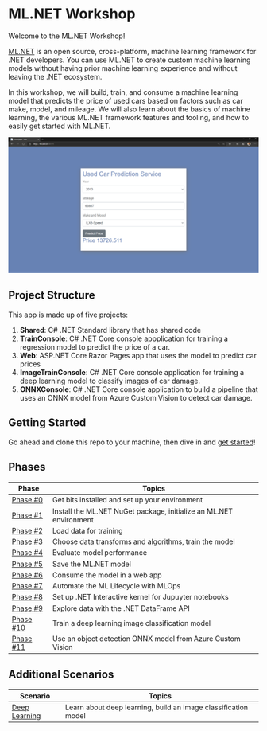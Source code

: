 # ML.NET Workshop

Welcome to the ML.NET Workshop!

[ML.NET](https://dot.net/ml) is an open source, cross-platform, machine learning framework for .NET developers. You can use ML.NET to create custom machine learning models without having prior machine learning experience and without leaving the .NET ecosystem.

In this workshop, we will build, train, and consume a machine learning model that predicts the price of used cars based on factors such as car make, model, and mileage. We will also learn about the basics of machine learning, the various ML.NET framework features and tooling, and how to easily get started with ML.NET.

![Used Car Price](labs/media/consume-model.png)

## Project Structure

This app is made up of five projects:

1. **Shared**: C# .NET Standard library that has shared code
1. **TrainConsole**: C# .NET Core console appplication for training a regression model to predict the price of a car.
1. **Web**: ASP.NET Core Razor Pages app that uses the model to predict car prices
1. **ImageTrainConsole**: C# .NET Core console application for training a deep learning model to classify images of car damage.
1. **ONNXConsole**: C# .NET Core console application to build a pipeline that uses an ONNX model from Azure Custom Vision to detect car damage.

## Getting Started

Go ahead and clone this repo to your machine, then dive in and [get started](/labs/00-get-started.md)!

## Phases

| Phase | Topics |
| ----- | ---- |
| [Phase #0](/labs/00-get-started.md) | Get bits installed and set up your environment |
| [Phase #1](/labs/01-add-ml-context.md) | Install the ML.NET NuGet package, initialize an ML.NET environment |
| [Phase #2](/labs/02-loading-data.md) | Load data for training  |
| [Phase #3](/labs/03-training.md) | Choose data transforms and algorithms, train the model |
| [Phase #4](/labs/04-evaluate.md) | Evaluate model performance |
| [Phase #5](/labs/05-save-model.md) | Save the ML.NET model |
| [Phase #6](/labs/06-consume-model.md) | Consume the model in a web app |
| [Phase #7](/labs/07-mlops.md) | Automate the ML Lifecycle with MLOps |
| [Phase #8](/labs/08-jupyter.md) | Set up .NET Interactive kernel for Jupuyter notebooks |
| [Phase #9](/labs/09-dataframe.md) | Explore data with the .NET DataFrame API |
| [Phase #10](/labs/10-deep-learning.md) | Train a deep learning image classification model |
| [Phase #11](/labs/11-onnx.md) | Use an object detection ONNX model from Azure Custom Vision |


## Additional Scenarios 

| Scenario | Topics |
| ----- | ---- |
| [Deep Learning](/additional-scenarios/deep-learning.md) | Learn about deep learning, build an image classification model |
